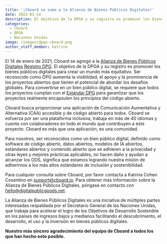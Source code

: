 ```yaml
---
title: '¡Cboard se suma a la Alianza de Bienes Públicos Digitales!'
date: 2022-01-14
description: El objetivo de la DPGA y su registro es promover los bienes públicos digitales para crear un mundo más equitativo.
categories:
  - Cboard
  - DPGA
  - Naciones Unidas
image: /images/dpga-cboard.png
author_staff_member: katrina
---
```


El 14 de enero de 2021, Cboard se agregó a la [Alianza de Bienes Públicos Digitales](https://digitalpublicgoods.net/) [Registro DPG](https://digitalpublicgoods.net/registry/). El objetivo de la DPGA y su registro es promover los bienes públicos digitales para crear un mundo más equitativo. Ser reconocido como DPG aumenta la visibilidad, el apoyo y la prominencia de los proyectos abiertos que tienen el potencial de abordar los desafíos globales. Para convertirse en un bien público digital, se requiere que todos los proyectos cumplan con el [Estándar DPG](https://digitalpublicgoods.net/standard/) para garantizar que los proyectos realmente encapsulen los principios del código abierto.

Cboard busca proporcionar una aplicación de Comunicación Aumentativa y Alternativa (CAA) accesible y de código abierto para todos. Cboard se esfuerza por ser una plataforma inclusiva, trabaja en más de 40 idiomas y cuenta con colaboradores en todo el mundo que contribuyen a este proyecto. Cboard es más que una aplicación, es una comunidad.

Para nosotros, ser reconocidos como un bien público digital, definido como software de código abierto, datos abiertos, modelos de IA abiertos, estándares abiertos y contenido abierto que se adhieren a la privacidad y otras leyes y mejores prácticas aplicables, no hacen daño y ayudan a alcanzar los ODS, significa que estamos logrando nuestra misión de adherirnos a los más altos estándares de inclusión y sostenibilidad.

Para cualquier consulta sobre Cboard, por favor contacta a Katrina Cohen Cosentino en [support@cboard.io](mailto:support@cboard.io). Para obtener más información sobre la Alianza de Bienes Públicos Digitales, póngase en contacto con [hello@digitalpublicgoods.net](mailto:hello@digitalpublicgoods.net).

La Alianza de Bienes Públicos Digitales es una iniciativa de múltiples partes interesadas respaldada por el Secretario General de las Naciones Unidas, que trabaja para acelerar el logro de los Objetivos de Desarrollo Sostenible en los países de ingresos bajos y medianos facilitando el descubrimiento, el desarrollo, el uso y la inversión en bienes públicos digitales.

**Nuestro más sincero agradecimiento del equipo de Cboard a todos los que han hecho esto posible.**
